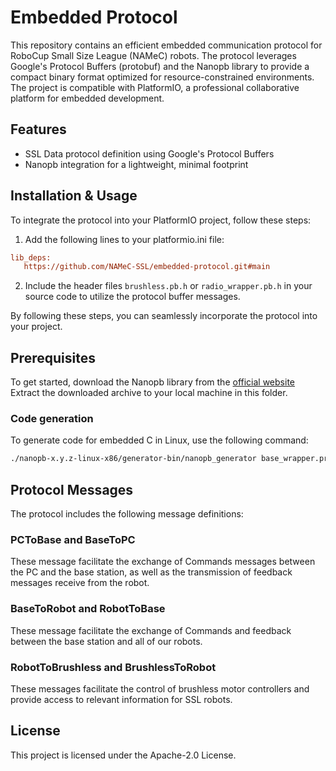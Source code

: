 # Embedded Protocol

This repository contains an efficient embedded communication protocol for RoboCup Small Size League (NAMeC) robots.
The protocol leverages Google's Protocol Buffers (protobuf) and the Nanopb library to provide a compact binary format optimized for resource-constrained environments.
The project is compatible with PlatformIO, a professional collaborative platform for embedded development.

## Features

- SSL Data protocol definition using Google's Protocol Buffers
- Nanopb integration for a lightweight, minimal footprint

## Installation & Usage

To integrate the protocol into your PlatformIO project, follow these steps:

1. Add the following lines to your platformio.ini file:

```.ini
lib_deps:
   https://github.com/NAMeC-SSL/embedded-protocol.git#main
```

2. Include the header files `brushless.pb.h` or `radio_wrapper.pb.h` in your source code to utilize the protocol buffer messages.

By following these steps, you can seamlessly incorporate the protocol into your project.

## Prerequisites

To get started, download the Nanopb library from the [official website](https://jpa.kapsi.fi/nanopb/download/)
Extract the downloaded archive to your local machine in this folder.

### Code generation

To generate code for embedded C in Linux, use the following command:

```bash
./nanopb-x.y.z-linux-x86/generator-bin/nanopb_generator base_wrapper.proto brushless.proto radio_command.proto radio_feedback.proto  -I proto -D src
```

## Protocol Messages

The protocol includes the following message definitions:

### PCToBase and BaseToPC

These message facilitate the exchange of Commands messages between the PC and the base station, as well as the transmission of feedback messages receive from the robot.

### BaseToRobot and RobotToBase

These message facilitate the exchange of Commands and feedback between the base station and all of our robots.

### RobotToBrushless and BrushlessToRobot

These messages facilitate the control of brushless motor controllers and provide access to relevant information for SSL robots.

## License

This project is licensed under the Apache-2.0 License.
